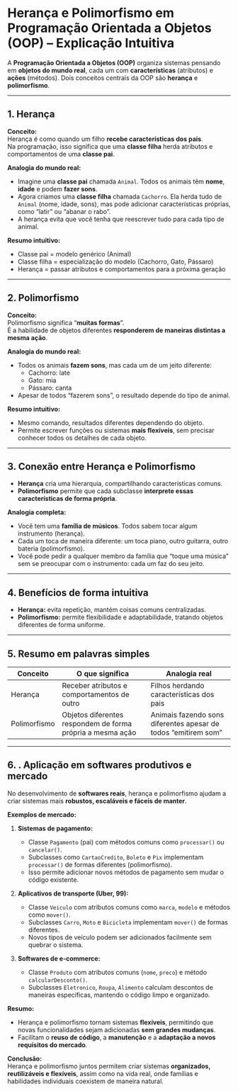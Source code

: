 # Herança e Polimorfismo em Programação Orientada a Objetos (OOP) – Explicação Intuitiva

A **Programação Orientada a Objetos (OOP)** organiza sistemas pensando em **objetos do mundo real**, cada um com **características** (atributos) e **ações** (métodos). Dois conceitos centrais da OOP são **herança** e **polimorfismo**.

---

## 1. Herança

**Conceito:**  
Herança é como quando um filho **recebe características dos pais**.  
Na programação, isso significa que uma **classe filha** herda atributos e comportamentos de uma **classe pai**.

**Analogia do mundo real:**  
- Imagine uma **classe pai** chamada `Animal`. Todos os animais têm **nome**, **idade** e podem **fazer sons**.  
- Agora criamos uma **classe filha** chamada `Cachorro`. Ela herda tudo de `Animal` (nome, idade, sons), mas pode adicionar características próprias, como “latir” ou “abanar o rabo”.  
- A herança evita que você tenha que reescrever tudo para cada tipo de animal.

**Resumo intuitivo:**  
- Classe pai = modelo genérico (Animal)  
- Classe filha = especialização do modelo (Cachorro, Gato, Pássaro)  
- Herança = passar atributos e comportamentos para a próxima geração  

---

## 2. Polimorfismo

**Conceito:**  
Polimorfismo significa “**muitas formas**”.  
É a habilidade de objetos diferentes **responderem de maneiras distintas a mesma ação**.

**Analogia do mundo real:**  
- Todos os animais **fazem sons**, mas cada um de um jeito diferente:  
  - Cachorro: late  
  - Gato: mia  
  - Pássaro: canta  
- Apesar de todos “fazerem sons”, o resultado depende do tipo de animal.  

**Resumo intuitivo:**  
- Mesmo comando, resultados diferentes dependendo do objeto.  
- Permite escrever funções ou sistemas **mais flexíveis**, sem precisar conhecer todos os detalhes de cada objeto.

---

## 3. Conexão entre Herança e Polimorfismo

- **Herança** cria uma hierarquia, compartilhando características comuns.  
- **Polimorfismo** permite que cada subclasse **interprete essas características de forma própria**.  

**Analogia completa:**  
- Você tem uma **família de músicos**. Todos sabem tocar algum instrumento (herança).  
- Cada um toca de maneira diferente: um toca piano, outro guitarra, outro bateria (polimorfismo).  
- Você pode pedir a qualquer membro da família que “toque uma música” sem se preocupar com o instrumento: cada um faz do seu jeito.

---

## 4. Benefícios de forma intuitiva

- **Herança:** evita repetição, mantém coisas comuns centralizadas.  
- **Polimorfismo:** permite flexibilidade e adaptabilidade, tratando objetos diferentes de forma uniforme.

---

## 5. Resumo em palavras simples

| Conceito      | O que significa                              | Analogia real                       |
|---------------|---------------------------------------------|------------------------------------|
| Herança       | Receber atributos e comportamentos de outro | Filhos herdando características dos pais |
| Polimorfismo  | Objetos diferentes respondem de forma própria a mesma ação | Animais fazendo sons diferentes apesar de todos “emitirem som” |

---

## 6. . Aplicação em softwares produtivos e mercado

No desenvolvimento de **softwares reais**, herança e polimorfismo ajudam a criar sistemas mais **robustos, escaláveis e fáceis de manter**.

**Exemplos de mercado:**

1. **Sistemas de pagamento:**  
   - Classe `Pagamento` (pai) com métodos comuns como `processar()` ou `cancelar()`.  
   - Subclasses como `CartaoCredito`, `Boleto` e `Pix` implementam `processar()` de formas diferentes (polimorfismo).  
   - Isso permite adicionar novos métodos de pagamento sem mudar o código existente.

2. **Aplicativos de transporte (Uber, 99):**  
   - Classe `Veiculo` com atributos comuns como `marca`, `modelo` e métodos como `mover()`.  
   - Subclasses `Carro`, `Moto` e `Bicicleta` implementam `mover()` de formas diferentes.  
   - Novos tipos de veículo podem ser adicionados facilmente sem quebrar o sistema.

3. **Softwares de e-commerce:**  
   - Classe `Produto` com atributos comuns (`nome`, `preco`) e método `calcularDesconto()`.  
   - Subclasses `Eletronico`, `Roupa`, `Alimento` calculam descontos de maneiras específicas, mantendo o código limpo e organizado.

**Resumo:**  
- Herança e polimorfismo tornam sistemas **flexíveis**, permitindo que novas funcionalidades sejam adicionadas **sem grandes mudanças**.  
- Facilitam o **reuso de código**, a **manutenção** e a **adaptação a novos requisitos do mercado**.

**Conclusão:**  
Herança e polimorfismo juntos permitem criar sistemas **organizados, reutilizáveis e flexíveis**, assim como na vida real, onde famílias e habilidades individuais coexistem de maneira natural.
